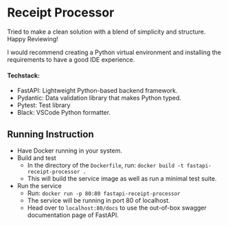 # Receipt Processor
Tried to make a clean solution with a blend of simplicity and structure. Happy Reviewing!

I would recommend creating a Python virtual environment and installing the requirements to have a good IDE experience.

#### Techstack:
- FastAPI: Lightweight Python-based backend framework.
- Pydantic: Data validation library that makes Python typed.
- Pytest: Test library
- Black: VSCode Python formatter.
  
## Running Instruction
- Have Docker running in your system.
- Build and test
    - In the directory of the `Dockerfile`, run: `docker build -t fastapi-receipt-processor .`
    - This will build the service image as well as run a minimal test suite.
- Run the service
    - Run: `docker run -p 80:80 fastapi-receipt-processor`
    - The service will be running in port 80 of localhost.
    - Head over to `localhost:80/docs` to use the out-of-box swagger documentation page of FastAPI.
